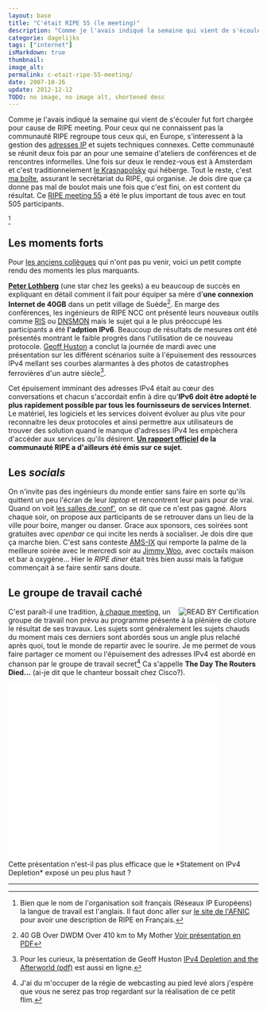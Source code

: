 ```yaml
---
layout: base
title: "C'était RIPE 55 (le meeting)"
description: "Comme je l'avais indiqué la semaine qui vient de s'écouler fut fort chargée pour cause de RIPE meeting. Pour ceux qui ne connaissent pas la communauté RIPE "
categorie: dagelijks
tags: ["internet"]
isMarkdown: true
thumbnail: 
image_alt: 
permalink: c-etait-ripe-55-meeting/
date: 2007-10-26
update: 2012-12-12
TODO: no image, no image alt, shortened desc
---
```


Comme je l'avais indiqué la semaine qui vient de s'écouler fut fort chargée pour cause de RIPE meeting. Pour ceux qui ne connaissent pas la communauté RIPE regroupe tous ceux qui, en Europe, s'interessent à la gestion des [adresses IP](http://fr.wikipedia.org/wiki/Adresses_IP) et sujets techniques connexes. Cette communauté se réunit deux fois par an pour une semaine d'ateliers de conférences et de rencontres informelles. Une fois sur deux le rendez-vous est à Amsterdam et c'est traditionnelement [le Krasnapolsky](http://www.flickr.com/photos/13274211@N00/420216118/) qui héberge. Tout le reste, c'est [ma boîte](/mon-nouveau-boulot-3), assurant le secrétariat du RIPE, qui organise. Je dois dire que ça donne pas mal de boulot mais une fois que c'est fini, on est content du résultat. Ce [RIPE meeting 55](http://www.ripe.net/ripe/meetings/ripe-55/) a été le plus important de tous avec en tout 505 participants.

[^1]

## Les moments forts
Pour [les anciens collègues](http://www.afnic.re/afnic/contact/equipe) qui n'ont pas pu venir, voici un petit compte rendu des moments les plus marquants. 

**[Peter Lothberg](http://www.flickr.com/photos/ripe-55/1743077410/)** (une star chez les geeks) a eu beaucoup de succès en expliquant en détail comment il fait pour équiper sa mère d'**une connexion Internet de 40GB** dans un petit village de Suède[^2]. En marge des conférences, les ingénieurs de RIPE NCC ont présenté leurs nouveaux outils comme [RIS](http://www.ripe.net/projects/ris/tools/index.html) ou [DNSMON](http://dnsmon.ripe.net/) mais le sujet qui a le plus préoccupé les participants a été **l'adption IPv6**. Beaucoup de résultats de mesures ont été présentés montrant le faible progrès dans l'utilisation de ce nouveau protocole. [Geoff Huston](http://www.flickr.com/photos/iconoplasty/118455049) a conclut la journée de mardi avec une présentation sur les différent scénarios suite à l'épuisement des ressources IPv4 mellant ses courbes alarmantes à des photos de catastrophes ferrovières d'un autre siècle[^3].

Cet épuisement imminant des adresses IPv4 était au cœur des conversations et chacun s'accordait enfin à dire qu'**IPv6 doit être adopté le plus rapidement possible par tous les fournisseurs de services Internet**. Le matériel, les logiciels et les services doivent évoluer au plus vite pour reconnaitre les deux protocoles et ainsi permettre aux utilisateurs de trouver des solution quand le manque d'adresses IPv4 les empèchera d'accéder aux services qu'ils désirent. **[Un rapport officiel](http://www.ripe.net/news/community-statement.html) de la communauté RIPE a d'ailleurs été émis sur ce sujet**.

## Les *socials*
On n'invite pas des ingénieurs du monde entier sans faire en sorte qu'ils quittent un peu l'écran de leur *laptop* et rencontrent leur pairs pour de vrai. Quand on voit [les salles de conf'](http://www.flickr.com/photos/ripe-55/1692465888/), on se dit que ce n'est pas gagné. Alors chaque soir, on propose aux participants de se retrouver dans un lieu de la ville pour boire, manger ou danser. Grace aux sponsors, ces soirées sont gratuites avec *openbar* ce qui incite les nerds à socialiser. Je dois dire que ça marche bien. C'est sans conteste [AMS-IX](/amsterdam-premier-point-d-echange-du-monde) qui remporte la palme de la meilleure soirée avec le mercredi soir au [Jimmy Woo](http://www.jimmywoo.com/), avec coctails maison et bar à oxygène... Hier le *RIPE diner* était très bien aussi mais la fatigue commençait à se faire sentir sans doute.

## Le groupe de travail caché
<!-- HTML -->
<a href="http://bert.secret-wg.org/ReadBy.html" title="READ By Certification"> <img src="http://bert.secret-wg.org/ReadBy-small.jpg" border="0" alt="READ BY Certification" style="float:right;"></a>
<!-- / HTML -->
C'est paraît-il une tradition, [à chaque meeting](http://bert.secret-wg.org/), un groupe de travail non prévu au programme présente à la plénière de cloture le résultat de ses travaux. Les sujets sont généralement les sujets chauds du moment mais ces derniers sont abordés sous un angle plus relaché après quoi, tout le monde de repartir avec le sourire. Je me permet de vous faire partager ce moment ou l'épuisement des adresses IPv4 est abordé en chanson par le groupe de travail secret[^4] Ca s'appelle **The Day The Routers Died...** (ai-je dit que le chanteur bossait chez Cisco?).

<!-- HTML -->
<div style="align:center;">
<object width="425" height="355"><param name="movie" value="http://www.youtube.com/v/_y36fG2Oba0&rel=1"></param><param name="wmode" value="transparent"></param><embed src="http://www.youtube.com/v/_y36fG2Oba0&rel=1" type="application/x-shockwave-flash" wmode="transparent" width="425" height="355"></embed></object>
</div>
<!-- / HTML -->
Cette présentation n'est-il pas plus efficace que le *Statement on IPv4 Depletion* exposé un peu plus haut ?


<!-- HTML -->
<!--
- Number of people attending the meeting, including staff: 450
- thereof, number of guests (RIRs etc): 30
 - Total number who registered online for the meeting: 505 (!)


Provider Independent (PI) Address Space

Policy proposal 2007-01 proposed that the RIPE NCC formalises the relationship with PI address space holders using contracts. After discussion and investigation, the RIPE NCC Board believes that the amount of administrative effort that this proposal will cause the organisation is unjustified. During the Address Policy Working Group session on Wednesday, the community will discuss the way forward and it is possible that other proposals will result from the discussions.
Information Services Activities

Throughout the week, during Working Group sessions there will be several presentations on Information Services activities and their future. The recommendations for improvements and changes to Information Services are based on feedback received from the community. More feedback will be gathered during the week and further recommendations will be presented at RIPE 56. The RIPE NCC is committed to carrying out useful coordination activities for the benefit of the Internet community as and when requested by the RIPE community and supported by the RIPE NCC membership.
Statement on IPv4 Depletion

As the secretariat for RIPE, the RIPE NCC has helped to draft a statement that will be proposed to the RIPE community on IPv4 depletion and IPv6 deployment. The statement is similar to positions published by other RIRs, their communities or industry partners. The purpose of the statement is to initiate discussion in the community in order for it to propose a position. The text will be proposed in the Address Policy WG on Thursday, 25 October. Should consensus be reached by the community to adopt a statement, it will supported and disseminated by the RIPE NCC.

More details about this: 


> Growth and innovation on the Internet depends on the continued availability of IP address space. The remaining pool of unallocated IPv4 address space is likely to be fully allocated within two to four years. IPv6 provides the necessary address space for future growth. We therefore need to facilitate the wider deployment of IPv6 addresses.
> 
> While the existing IPv4 Internet will continue to function as it currently does, the deployment of IPv6 is necessary for the development of future IP networks.
> 
> The RIPE community has well-established, open and widely supported mechanisms for Internet resource management. The RIPE community is confident that its Policy Development Process meets and will continue to meet the needs of all Internet stakeholders through the period of IPv4 exhaustion and IPv6 deployment.
> 
> We recommend that service providers make their services available over IPv6. We urge those who will need significant new address resources to deploy IPv6. We encourage governments to play their part in the deployment of IPv6 and in particular to ensure that all citizens will be able to participate in the future information society. We urge that the widespread deployment of IPv6 be made a high priority by all stakeholders.
-->
<!-- / HTML -->
---
[^1]: Bien que le nom de l'organisation soit français (Réseaux IP Européens) la langue de travail est l'anglais. Il faut donc aller sur [le site de l'AFNIC](http://www.afnic.re/afnic/international/ripe) pour avoir une description de RIPE en Français.
[^2]: 40 GB Over DWDM Over 410 km to My Mother [Voir présentation en PDF](http://www.ripe.net/ripe/meetings/ripe-55/presentations/lothberg-40-gb-to-my-mother.pdf)
[^3]: Pour les curieux, la présentation de Geoff Huston [IPv4 Depletion and the Afterworld (pdf)](http://www.ripe.net/ripe/meetings/ripe-55/presentations/huston-ipv4.pdf) est aussi en ligne.
[^4]: J'ai du m'occuper de la régie de webcasting au pied levé alors j'espère que vous ne serez pas trop regardant sur la réalisation de ce petit flim.